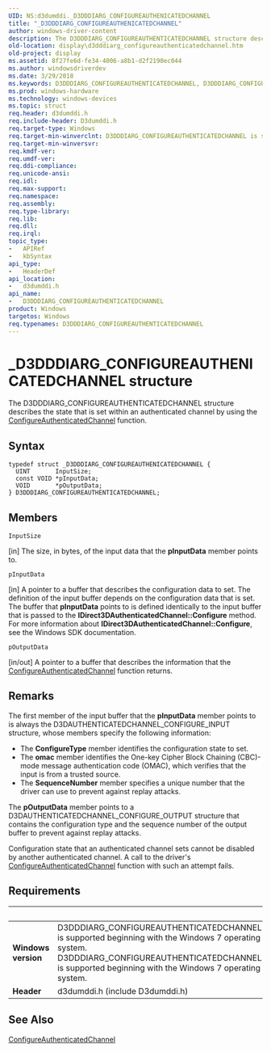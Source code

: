 ```yaml
---
UID: NS:d3dumddi._D3DDDIARG_CONFIGUREAUTHENICATEDCHANNEL
title: "_D3DDDIARG_CONFIGUREAUTHENICATEDCHANNEL"
author: windows-driver-content
description: The D3DDDIARG_CONFIGUREAUTHENTICATEDCHANNEL structure describes the state that is set within an authenticated channel by using the ConfigureAuthenticatedChannel function.
old-location: display\d3dddiarg_configureauthenticatedchannel.htm
old-project: display
ms.assetid: 8f27fe6d-fe34-4006-a8b1-d2f2190ec044
ms.author: windowsdriverdev
ms.date: 3/29/2018
ms.keywords: D3DDDIARG_CONFIGUREAUTHENTICATEDCHANNEL, D3DDDIARG_CONFIGUREAUTHENTICATEDCHANNEL structure [Display Devices], UMDisplayDriver_param_Structs_ce65fb22-4c07-4b0f-b0cc-356f0010c88d.xml, _D3DDDIARG_CONFIGUREAUTHENICATEDCHANNEL, d3dumddi/D3DDDIARG_CONFIGUREAUTHENTICATEDCHANNEL, display.d3dddiarg_configureauthenticatedchannel
ms.prod: windows-hardware
ms.technology: windows-devices
ms.topic: struct
req.header: d3dumddi.h
req.include-header: D3dumddi.h
req.target-type: Windows
req.target-min-winverclnt: D3DDDIARG_CONFIGUREAUTHENTICATEDCHANNEL is supported beginning with the Windows 7 operating system.
req.target-min-winversvr: 
req.kmdf-ver: 
req.umdf-ver: 
req.ddi-compliance: 
req.unicode-ansi: 
req.idl: 
req.max-support: 
req.namespace: 
req.assembly: 
req.type-library: 
req.lib: 
req.dll: 
req.irql: 
topic_type:
-	APIRef
-	kbSyntax
api_type:
-	HeaderDef
api_location:
-	d3dumddi.h
api_name:
-	D3DDDIARG_CONFIGUREAUTHENTICATEDCHANNEL
product: Windows
targetos: Windows
req.typenames: D3DDDIARG_CONFIGUREAUTHENTICATEDCHANNEL
---
```


# _D3DDDIARG_CONFIGUREAUTHENICATEDCHANNEL structure
The D3DDDIARG_CONFIGUREAUTHENTICATEDCHANNEL structure describes the state that is set within an authenticated channel by using the <a href="https://msdn.microsoft.com/95485e96-fa4f-4c88-b88b-97b79f507abd">ConfigureAuthenticatedChannel</a> function.

## Syntax
```
typedef struct _D3DDDIARG_CONFIGUREAUTHENICATEDCHANNEL {
  UINT       InputSize;
  const VOID *pInputData;
  VOID       *pOutputData;
} D3DDDIARG_CONFIGUREAUTHENTICATEDCHANNEL;
```

## Members


`InputSize`

[in] The size, in bytes, of the input data that the <b>pInputData</b> member points to.

`pInputData`

[in] A pointer to a buffer that describes the configuration data to set. The definition of the input buffer depends on the configuration data that is set. The buffer that <b>pInputData</b> points to is defined identically to the input buffer that is passed to the <b>IDirect3DAuthenticatedChannel::Configure</b> method. For more information about <b>IDirect3DAuthenticatedChannel::Configure</b>, see the Windows SDK documentation.

`pOutputData`

[in/out] A pointer to a buffer that describes the information that the <a href="https://msdn.microsoft.com/95485e96-fa4f-4c88-b88b-97b79f507abd">ConfigureAuthenticatedChannel</a> function returns.

## Remarks
The first member of the input buffer that the <b>pInputData</b> member points to is always the D3DAUTHENTICATEDCHANNEL_CONFIGURE_INPUT structure, whose members specify the following information: 

<ul>
<li>
The <b>ConfigureType</b> member identifies the configuration state to set. 

</li>
<li>
The <b>omac</b> member identifies the One-key Cipher Block Chaining (CBC)-mode message authentication code (OMAC), which verifies that the input is from a trusted source.

</li>
<li>
The <b>SequenceNumber</b> member specifies a unique number that the driver can use to prevent against replay attacks. 

</li>
</ul>
The <b>pOutputData</b> member points to a D3DAUTHENTICATEDCHANNEL_CONFIGURE_OUTPUT structure that contains the configuration type and the sequence number of the output buffer to prevent against replay attacks. 

Configuration state that an authenticated channel sets cannot be disabled by another authenticated channel. A call to the driver's <a href="https://msdn.microsoft.com/95485e96-fa4f-4c88-b88b-97b79f507abd">ConfigureAuthenticatedChannel</a> function with such an attempt   fails.

## Requirements
| &nbsp; | &nbsp; |
| ---- |:---- |
| **Windows version** | D3DDDIARG_CONFIGUREAUTHENTICATEDCHANNEL is supported beginning with the Windows 7 operating system. D3DDDIARG_CONFIGUREAUTHENTICATEDCHANNEL is supported beginning with the Windows 7 operating system. |
| **Header** | d3dumddi.h (include D3dumddi.h) |

## See Also

<a href="https://msdn.microsoft.com/95485e96-fa4f-4c88-b88b-97b79f507abd">ConfigureAuthenticatedChannel</a>